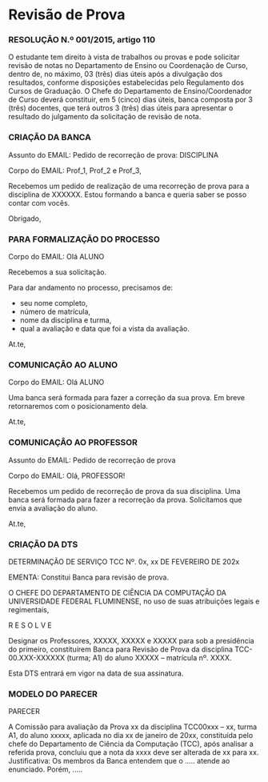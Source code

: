 # Revisão de Prova 

### RESOLUÇÃO N.º 001/2015, artigo 110 
O estudante tem direito à vista de trabalhos ou provas e pode solicitar revisão de notas no Departamento de Ensino ou Coordenação de Curso, dentro de, no máximo, 03 (três) dias úteis após a divulgação dos resultados, conforme disposições estabelecidas pelo Regulamento dos Cursos de Graduação.
O Chefe do Departamento de Ensino/Coordenador de Curso deverá constituir, em 5 (cinco) dias úteis, banca composta por 3 (três) docentes, que terá outros 3 (três) dias úteis para apresentar o resultado do julgamento da solicitação de revisão de nota.

### CRIAÇÃO DA BANCA
Assunto do EMAIL: 
Pedido de recorreção de prova: DISCIPLINA

Corpo do EMAIL:
Prof_1, Prof_2 e Prof_3,

Recebemos um pedido de realização de uma recorreção de prova para a disciplina de XXXXXX. Estou formando a banca e queria saber se posso contar com vocês. 

Obrigado,

### PARA FORMALIZAÇÃO DO PROCESSO
Corpo do EMAIL:
Olá ALUNO

Recebemos a sua solicitação.

Para dar andamento no processo, precisamos de:
- seu nome completo, 
- número de matrícula, 
- nome da disciplina e turma, 
- qual a avaliação e data que foi a vista da avaliação.

At.te,

### COMUNICAÇÂO AO ALUNO
Corpo do EMAIL:
Olá ALUNO

Uma banca será formada para fazer a correção da sua prova. Em breve retornaremos com o posicionamento dela.

At.te,

### COMUNICAÇÂO AO PROFESSOR
Assunto do EMAIL: 
Pedido de recorreção de prova

Corpo do EMAIL:
Olá, PROFESSOR!

Recebemos um pedido de recorreção de prova da sua disciplina. Uma banca será formada para fazer a recorreção da prova. Solicitamos que envia a avaliação do aluno.

At.te,

### CRIAÇÃO DA DTS

DETERMINAÇÃO DE SERVIÇO TCC Nº. 0x,  xx DE FEVEREIRO DE 202x

EMENTA: Constitui Banca para revisão de prova.

O CHEFE DO DEPARTAMENTO DE CIÊNCIA DA COMPUTAÇÃO DA UNIVERSIDADE FEDERAL FLUMINENSE, no uso de suas atribuições legais e regimentais,

R E S O L V E 

Designar os Professores, XXXXX, XXXXX e XXXXX para sob a presidência do primeiro, constituírem  Banca para Revisão de Prova da disciplina TCC-00.XXX-XXXXXX (turma; A1) do aluno XXXXX – matrícula nº. XXXX.

Esta DTS entrará em vigor na data de sua assinatura.

### MODELO DO PARECER

PARECER

A Comissão para avaliação da Prova xx da disciplina TCC00xxx – xx, turma A1, do aluno xxxxx, aplicada no dia xx de janeiro de 20xx, constituída pelo chefe do Departamento de Ciência da Computação (TCC), após analisar a referida prova, concluiu que a nota da xxxx deve ser alterada de xx para xx.
Justificativa: Os membros da Banca entendem que o ..... atende ao enunciado. Porém, .....

